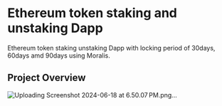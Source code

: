 # Ethereum token staking and unstaking Dapp

Ethereum token staking unstaking Dapp with locking period of 30days, 60days amd 90days using Moralis.

## Project Overview

![Uploading Screenshot 2024-06-18 at 6.50.07 PM.png…]()
